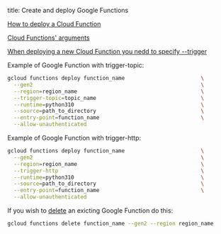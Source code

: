 title: Create and deploy Google Functions


[How to deploy a Cloud Function](https://cloud.google.com/functions/docs/deploy#from-local-machine)

[Cloud Functions' arguments](https://cloud.google.com/sdk/gcloud/reference/functions/deploy)

[When deploying a new Cloud Function you nedd to specify --trigger](https://cloud.google.com/sdk/gcloud/reference/functions/deploy#--trigger-http)

Example of Google Function with trigger-topic:
```bash
gcloud functions deploy function_name                        \
  --gen2                                                     \
  --region=region_name                                       \
  --trigger-topic=topic_name                                 \
  --runtime=python310                                        \
  --source=path_to_directory                                 \
  --entry-point=function_name                                \
  --allow-unauthenticated
```

Example of Google Function with trigger-http:
```bash
gcloud functions deploy function_name                        \
  --gen2                                                     \
  --region=region_name                                       \
  --trigger-http                                             \
  --runtime=python310                                        \
  --source=path_to_directory                                 \
  --entry-point=function_name                                \
  --allow-unauthenticated
```

If you wish to [delete](https://cloud.google.com/functions/docs/tutorials/http#deleting_the_cloud_function) an exicting Google Function do this:

```bash
gcloud functions delete function_name --gen2 --region region_name
```
